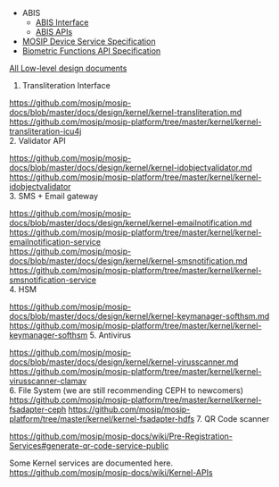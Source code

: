 * ABIS
    * [ABIS Interface](Automated-Biometric-Identification-System-(ABIS)-Interface)
    * [ABIS APIs](ABIS-APIs)
* [MOSIP Device Service Specification](MOSIP-Device-Service-Specification)
* [Biometric Functions API Specification](Biometric-Functions-API-Specification)

[All Low-level design documents](https://github.com/mosip/mosip-docs/tree/master/design)

1. Transliteration Interface

https://github.com/mosip/mosip-docs/blob/master/docs/design/kernel/kernel-transliteration.md 
https://github.com/mosip/mosip-platform/tree/master/kernel/kernel-transliteration-icu4j  
2. Validator API

https://github.com/mosip/mosip-docs/blob/master/docs/design/kernel/kernel-idobjectvalidator.md 
https://github.com/mosip/mosip-platform/tree/master/kernel/kernel-idobjectvalidator  
3. SMS + Email gateway

https://github.com/mosip/mosip-docs/blob/master/docs/design/kernel/kernel-emailnotification.md
https://github.com/mosip/mosip-platform/tree/master/kernel/kernel-emailnotification-service  
https://github.com/mosip/mosip-docs/blob/master/docs/design/kernel/kernel-smsnotification.md 
https://github.com/mosip/mosip-platform/tree/master/kernel/kernel-smsnotification-service  
4. HSM

https://github.com/mosip/mosip-docs/blob/master/docs/design/kernel/kernel-keymanager-softhsm.md
https://github.com/mosip/mosip-platform/tree/master/kernel/kernel-keymanager-softhsm 
5. Antivirus

https://github.com/mosip/mosip-docs/blob/master/docs/design/kernel/kernel-virusscanner.md 
https://github.com/mosip/mosip-platform/tree/master/kernel/kernel-virusscanner-clamav  
6. File System (we are still recommending CEPH to newcomers)
https://github.com/mosip/mosip-platform/tree/master/kernel/kernel-fsadapter-ceph
https://github.com/mosip/mosip-platform/tree/master/kernel/kernel-fsadapter-hdfs 
7. QR Code scanner

https://github.com/mosip/mosip-docs/wiki/Pre-Registration-Services#generate-qr-code-service-public

Some Kernel services are documented here.
https://github.com/mosip/mosip-docs/wiki/Kernel-APIs

